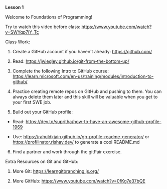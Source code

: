 **Lesson 1**

Welcome to Foundations of Programming!

Try to watch this video before class: https://www.youtube.com/watch?v=SWYqp7iY_Tc

Class Work:

1. Create a GitHub account if you haven't already: https://github.com/

2. Read: https://jwiegley.github.io/git-from-the-bottom-up/

3. Complete the following Intro to GitHub course: https://learn.microsoft.com/en-us/training/modules/introduction-to-github/

4. Practice creating remote repos on GitHub and pushing to them. You can always delete them later and this skill will be valuable when you get to your first SWE job.

5. Build out your GitHub profile:

- Read: https://dev.to/supritha/how-to-have-an-awesome-github-profile-1969

- Use: https://rahuldkjain.github.io/gh-profile-readme-generator/ or https://profilinator.rishav.dev/ to generate a cool README.md

6. Find a partner and work through the gitPair exercise.


Extra Resources on Git and GitHub:

1. More Git: https://learngitbranching.js.org/

2. More GitHub: https://www.youtube.com/watch?v=0fKg7e37bQE
